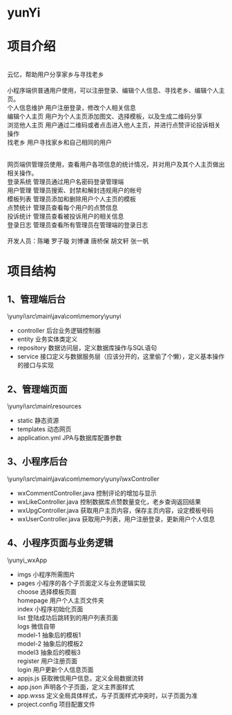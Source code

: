 # yunYi
# 项目介绍
<br>云忆，帮助用户分享家乡与寻找老乡
<br>
<br>小程序端供普通用户使用，可以注册登录、编辑个人信息、寻找老乡、编辑个人主页。
<br>    个人信息维护	用户注册登录，修改个人相关信息
<br>	编辑个人主页	用户为个人主页添加图文、选择模板，以及生成二维码分享
<br>	浏览他人主页	用户通过二维码或者点击进入他人主页，并进行点赞评论投诉相关操作
<br>	找老乡	        用户寻找家乡和自己相同的用户

<br>网页端供管理员使用，查看用户各项信息的统计情况，并对用户及其个人主页做出相关操作。
<br>    登录系统	管理员通过用户名密码登录管理端
<br>	用户管理	管理员搜索、封禁和解封违规用户的帐号
<br>	模板列表	管理员添加和删除用户个人主页的模板
<br>	点赞统计	管理员查看每个用户的点赞信息
<br>	投诉统计	管理员查看被投诉用户的相关信息
<br>	登录日志	管理员查看所有管理员在管理端的登录日志
<br><br>开发人员：陈曦 罗子璇 刘博谦 唐桥保 胡文轩 张一帆

# 项目结构
## 1、管理端后台
\yunyi\src\main\java\com\memory\yunyi
- controller 后台业务逻辑控制器
- entity 业务实体类定义
- repository 数据访问层，定义数据库操作与SQL语句
- service 接口定义与数据服务层（应该分开的，这里偷了个懒），定义基本操作的接口与实现
## 2、管理端页面
\yunyi\src\main\resources
- static 静态资源
- templates 动态网页
- application.yml JPA与数据库配置参数
## 3、小程序后台
\yunyi\src\main\java\com\memory\yunyi\wxController
- wxCommentController.java 控制评论的增加与显示
- wxLikeController.java 控制数据库点赞数量变化，老乡查询返回结果
- wxUpgController.java 获取用户主页内容，保存主页内容，设定模板号码
- wxUserController.java 获取用户列表，用户注册登录，更新用户个人信息
## 4、小程序页面与业务逻辑
\yunyi_wxApp
- imgs 小程序所需图片
- pages 小程序的各个子页面定义与业务逻辑实现
<br> choose 选择模板页面
<br> homepage 用户个人主页文件夹
<br> index 小程序初始化页面
<br> list 登陆成功后跳转到的用户列表页面
<br> logs 微信自带
<br> model-1 抽象后的模板1
<br> model-2 抽象后的模板2
<br> model3 抽象后的模板3
<br> register 用户注册页面
<br> login 用户更新个人信息页面
- appjs.js 获取微信用户信息，定义全局数据流转
- app.json 声明各个子页面，定义主界面样式
- app.wxss 定义全局具体样式，与子页面样式冲突时，以子页面为准
- project.config 项目配置文件

